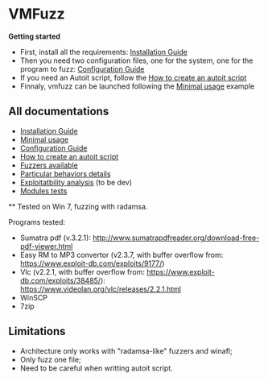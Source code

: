 VMFuzz
=====================================

**Getting started**
- First, install all the requirements: [Installation Guide](Install.md) 
- Then you need two configuration files, one for the system, one for the program to fuzz: [Configuration Guide](yaml_config/)
- If you need an Autoit script, follow the [How to create an autoit script](autoit_lib/)
- Finnaly, vmfuzz can be launched following the [Minimal usage](Usage.md) example


**All documentations**
-----------------------
- [Installation Guide](Install.md)
- [Minimal usage](Usage.md)
- [Configuration Guide](yaml_config/)
- [How to create an autoit script](autoit_lib/)
- [Fuzzers available](fuzzers/README.md)
- [Particular behaviors details](Behavior.md)
- [Exploitatbility analysis](exploitability/) (to be dev)
- [Modules tests](tests/README.md) 

**
Tested on Win 7, fuzzing with radamsa.

Programs tested:
- Sumatra pdf (v.3.2.1): http://www.sumatrapdfreader.org/download-free-pdf-viewer.html
- Easy RM to MP3 convertor (v2.3.7, with buffer overflow from: https://www.exploit-db.com/exploits/9177/)
- Vlc (v2.2.1, with buffer overflow from: https://www.exploit-db.com/exploits/38485/): https://www.videolan.org/vlc/releases/2.2.1.html
- WinSCP 
- 7zip


**Limitations**
----------------

- Architecture only works with "radamsa-like" fuzzers and winafl;
- Only fuzz one file;
- Need to be careful when writting autoit script.

